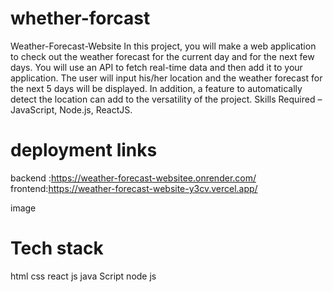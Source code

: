# whether-forcast
Weather-Forecast-Website
In this project, you will make a web application to check out the weather forecast for the current day and for the next few days. You will use an API to fetch real-time data and then add it to your application. The user will input his/her location and the weather forecast for the next 5 days will be displayed. In addition, a feature to automatically detect the location can add to the versatility of the project.
Skills Required – JavaScript, Node.js, ReactJS.

# deployment links
backend :https://weather-forecast-websitee.onrender.com/
frontend:https://weather-forecast-website-y3cv.vercel.app/

image

# Tech stack
html
css
react js
java Script
node js
